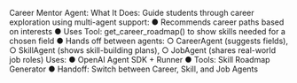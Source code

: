  Career Mentor Agent:
 What It Does: Guide students through career exploration using multi-agent support:
● Recommends career paths based on interests
● Uses Tool: get_career_roadmap() to show skills needed for a chosen field
● Hands off between agents:
○ CareerAgent (suggests fields),
○ SkillAgent (shows skill-building plans),
○ JobAgent (shares real-world job roles)
Uses:
● OpenAI Agent SDK + Runner
● Tools: Skill Roadmap Generator
● Handoff: Switch between Career, Skill, and Job Agents

